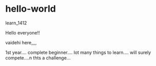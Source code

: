 # hello-world
learn_1412


Hello everyone!!

vaidehi here,,,,

1st year....
complete beginner....
lot many things to learn....
will surely compete....n thts a challenge...

